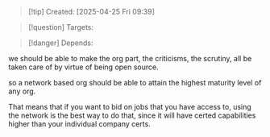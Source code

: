 
>[!tip] Created: [2025-04-25 Fri 09:39]

>[!question] Targets: 

>[!danger] Depends: 

we should be able to make the org part, the criticisms, the scrutiny, all be taken care of by virtue of being open source.

so a network based org should be able to attain the highest maturity level of any org.

That means that if you want to bid on jobs that you have access to, using the network is the best way to do that, since it will have certed capabilities higher than your individual company certs.